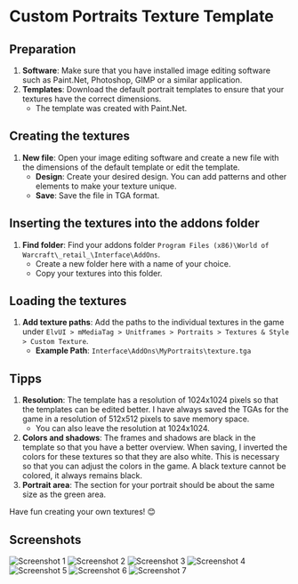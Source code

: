 # Custom Portraits Texture Template

## Preparation
1. **Software**: Make sure that you have installed image editing software such as Paint.Net, Photoshop, GIMP or a similar application.
2. **Templates**: Download the default portrait templates to ensure that your textures have the correct dimensions.
   - The template was created with Paint.Net.

## Creating the textures
1. **New file**: Open your image editing software and create a new file with the dimensions of the default template or edit the template.
   - **Design**: Create your desired design. You can add patterns and other elements to make your texture unique.
   - **Save**: Save the file in TGA format.

## Inserting the textures into the addons folder
1. **Find folder**: Find your addons folder `Program Files (x86)\World of Warcraft\_retail_\Interface\AddOns`.
   - Create a new folder here with a name of your choice.
   - Copy your textures into this folder.

## Loading the textures
1. **Add texture paths**: Add the paths to the individual textures in the game under `ElvUI > mMediaTag > Unitframes > Portraits > Textures & Style > Custom Texture`. 
   - **Example Path**: `Interface\AddOns\MyPortraits\texture.tga`

## Tipps
1. **Resolution**: The template has a resolution of 1024x1024 pixels so that the templates can be edited better. I have always saved the TGAs for the game in a resolution of 512x512 pixels to save memory space.
   - You can also leave the resolution at 1024x1024.
2. **Colors and shadows**: The frames and shadows are black in the template so that you have a better overview. When saving, I inverted the colors for these textures so that they are also white. This is necessary so that you can adjust the colors in the game. A black texture cannot be colored, it always remains black.
3. **Portrait area**: The section for your portrait should be about the same size as the green area.

Have fun creating your own textures! 😊

## Screenshots
<img src="https://raw.githubusercontent.com/mBlinkii/mMediaTag/Development/MyPortraits/custom_01.png" alt="Screenshot 1">
<img src="https://raw.githubusercontent.com/mBlinkii/mMediaTag/Development/MyPortraits/custom_02.png" alt="Screenshot 2">
<img src="https://raw.githubusercontent.com/mBlinkii/mMediaTag/Development/MyPortraits/custom_03.png" alt="Screenshot 3">
<img src="https://raw.githubusercontent.com/mBlinkii/mMediaTag/Development/MyPortraits/custom_04.png" alt="Screenshot 4">
<img src="https://raw.githubusercontent.com/mBlinkii/mMediaTag/Development/MyPortraits/custom_05.png" alt="Screenshot 5">
<img src="https://raw.githubusercontent.com/mBlinkii/mMediaTag/Development/MyPortraits/custom_06.png" alt="Screenshot 6">
<img src="https://raw.githubusercontent.com/mBlinkii/mMediaTag/Development/MyPortraits/custom_07.png" alt="Screenshot 7">
